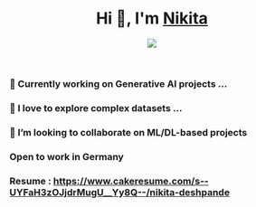<h1 align="center">Hi 👋, I'm <a href="https://www.linkedin.com/in/nikita-deshpande2109/" target="blank">
Nikita</a></h1>

<p align="center">
  <a href="https://github.com/DenverCoder1/readme-typing-svg"><img src="https://readme-typing-svg.herokuapp.com?lines=Data_science+Computer_vision+Machine_Learning+Generative_AI +Enthusiast;There_is_always%20ONE%20MORE%20THING%20to%20LEARN&center=true&width=500&height=50"></a>
</p>

<br>

<!-- <p align="center"> 
	<img src="https://komarev.com/ghpvc/?username=kumarnikhil936&label=Profile%20views&color=0e75b6&style=plastic" alt="kumarnikhil936" /> 
	<a href = "https://commits.top/germany.html" target="_blank">
		<alt="shutterbug2109" target="_blank"/> 
	</a>
</p> -->

<!-- <a target="_blank" align="center">
  <img align="right" top="500" height="300" width="400" alt="GIF" src="https://tenor.com/view/machine-learning-artificial-intelligence-gif-24276483">
</a> -->



### 🔭 Currently working on Generative AI projects ...
### 🌱 I love to explore complex datasets ...
### 👯 I’m looking to collaborate on ML/DL-based projects
### Open to work in Germany
### Resume : https://www.cakeresume.com/s--UYFaH3zOJjdrMugU__Yy8Q--/nikita-deshpande






